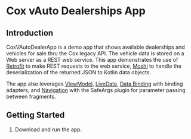 Cox vAuto Dealerships App
===================================

Introduction
------------

CoxVAutoDealerApp is a demo app that shows available dealerships and vehicles for sale thru the Cox legacy API.
The vehicle data is stored on a Web server as a REST web service.  This app demonstrates
the use of [Retrofit](https://square.github.io/retrofit/) to make REST requests to the 
web service, [Moshi](https://github.com/square/moshi) to handle the deserialization of the 
returned JSON to Kotlin data objects.

The app also leverages [ViewModel](https://developer.android.com/topic/libraries/architecture/viewmodel),
[LiveData](https://developer.android.com/topic/libraries/architecture/livedata), 
[Data Binding](https://developer.android.com/topic/libraries/data-binding/) with binding 
adapters, and [Navigation](https://developer.android.com/topic/libraries/architecture/navigation/) 
with the SafeArgs plugin for parameter passing between fragments.


Getting Started
---------------

1. Download and run the app.
